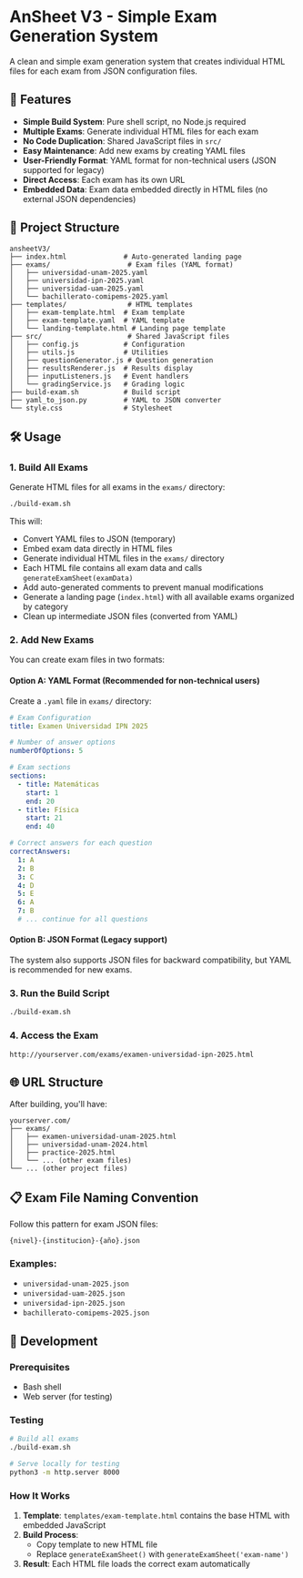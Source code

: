 # AnSheet V3 - Simple Exam Generation System

A clean and simple exam generation system that creates individual HTML files for each exam from JSON configuration files.

## 🚀 Features

- **Simple Build System**: Pure shell script, no Node.js required
- **Multiple Exams**: Generate individual HTML files for each exam
- **No Code Duplication**: Shared JavaScript files in `src/`
- **Easy Maintenance**: Add new exams by creating YAML files
- **User-Friendly Format**: YAML format for non-technical users (JSON supported for legacy)
- **Direct Access**: Each exam has its own URL
- **Embedded Data**: Exam data embedded directly in HTML files (no external JSON dependencies)

## 📁 Project Structure

```
ansheetV3/
├── index.html              # Auto-generated landing page
├── exams/                   # Exam files (YAML format)
│   ├── universidad-unam-2025.yaml
│   ├── universidad-ipn-2025.yaml
│   ├── universidad-uam-2025.yaml
│   └── bachillerato-comipems-2025.yaml
├── templates/               # HTML templates
│   ├── exam-template.html  # Exam template
│   ├── exam-template.yaml  # YAML template
│   └── landing-template.html # Landing page template
├── src/                     # Shared JavaScript files
│   ├── config.js           # Configuration
│   ├── utils.js            # Utilities
│   ├── questionGenerator.js # Question generation
│   ├── resultsRenderer.js  # Results display
│   ├── inputListeners.js   # Event handlers
│   └── gradingService.js   # Grading logic
├── build-exam.sh           # Build script
├── yaml_to_json.py         # YAML to JSON converter
└── style.css               # Stylesheet
```

## 🛠️ Usage

### 1. **Build All Exams**

Generate HTML files for all exams in the `exams/` directory:

```bash
./build-exam.sh
```

This will:
- Convert YAML files to JSON (temporary)
- Embed exam data directly in HTML files
- Generate individual HTML files in the `exams/` directory
- Each HTML file contains all exam data and calls `generateExamSheet(examData)`
- Add auto-generated comments to prevent manual modifications
- Generate a landing page (`index.html`) with all available exams organized by category
- Clean up intermediate JSON files (converted from YAML)

### 2. **Add New Exams**

You can create exam files in two formats:

#### Option A: YAML Format (Recommended for non-technical users)

Create a `.yaml` file in `exams/` directory:

```yaml
# Exam Configuration
title: Examen Universidad IPN 2025

# Number of answer options
numberOfOptions: 5

# Exam sections
sections:
  - title: Matemáticas
    start: 1
    end: 20
  - title: Física
    start: 21
    end: 40

# Correct answers for each question
correctAnswers:
  1: A
  2: B
  3: C
  4: D
  5: E
  6: A
  7: B
  # ... continue for all questions
```

#### Option B: JSON Format (Legacy support)

The system also supports JSON files for backward compatibility, but YAML is recommended for new exams.

### 3. **Run the Build Script**

```bash
./build-exam.sh
```

### 4. **Access the Exam**

```
http://yourserver.com/exams/examen-universidad-ipn-2025.html
```

## 🌐 URL Structure

After building, you'll have:

```
yourserver.com/
├── exams/
│   ├── examen-universidad-unam-2025.html
│   ├── universidad-unam-2024.html
│   ├── practice-2025.html
│   └── ... (other exam files)
└── ... (other project files)
```

## 📋 Exam File Naming Convention

Follow this pattern for exam JSON files:

```
{nivel}-{institucion}-{año}.json
```

### Examples:
- `universidad-unam-2025.json`
- `universidad-uam-2025.json`
- `universidad-ipn-2025.json`
- `bachillerato-comipems-2025.json`

## 🔧 Development

### Prerequisites
- Bash shell
- Web server (for testing)

### Testing
```bash
# Build all exams
./build-exam.sh

# Serve locally for testing
python3 -m http.server 8000
```

### How It Works

1. **Template**: `templates/exam-template.html` contains the base HTML with embedded JavaScript
2. **Build Process**: 
   - Copy template to new HTML file
   - Replace `generateExamSheet()` with `generateExamSheet('exam-name')`
3. **Result**: Each HTML file loads the correct exam automatically
